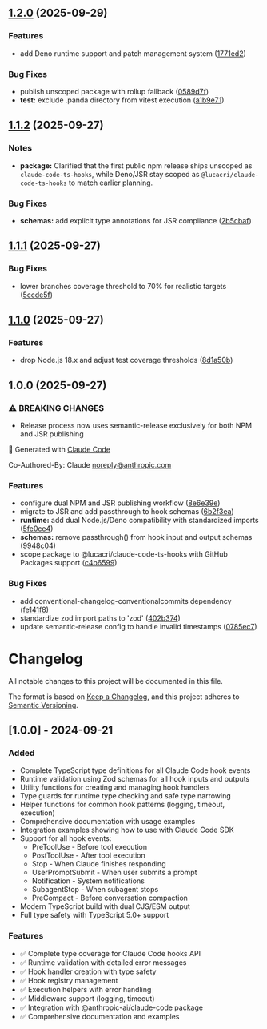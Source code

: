 ## [1.2.0](https://github.com/lucacri/claude-code-ts-hooks/compare/v1.1.2...v1.2.0) (2025-09-29)

### Features

* add Deno runtime support and patch management system ([1771ed2](https://github.com/lucacri/claude-code-ts-hooks/commit/1771ed2a7b756a4ad4c5b100aa200b1ba0d9e18a))

### Bug Fixes

* publish unscoped package with rollup fallback ([0589d7f](https://github.com/lucacri/claude-code-ts-hooks/commit/0589d7fed22c2b20a7c3eefa46e7f69eff650c06))
* **test:** exclude .panda directory from vitest execution ([a1b9e71](https://github.com/lucacri/claude-code-ts-hooks/commit/a1b9e718bacf61446c73d7226fe2372ca3ccfe1c))

## [1.1.2](https://github.com/lucacri/claude-code-ts-hooks/compare/v1.1.1...v1.1.2) (2025-09-27)

### Notes

* **package:** Clarified that the first public npm release ships unscoped as `claude-code-ts-hooks`, while Deno/JSR stay scoped as `@lucacri/claude-code-ts-hooks` to match earlier planning.

### Bug Fixes

* **schemas:** add explicit type annotations for JSR compliance ([2b5cbaf](https://github.com/lucacri/claude-code-ts-hooks/commit/2b5cbafd319e754f7b52df62716eec02a3745bc1))

## [1.1.1](https://github.com/lucacri/claude-code-ts-hooks/compare/v1.1.0...v1.1.1) (2025-09-27)

### Bug Fixes

* lower branches coverage threshold to 70% for realistic targets ([5ccde5f](https://github.com/lucacri/claude-code-ts-hooks/commit/5ccde5ff55d97c91024960a09b38a25b84d45619))

## [1.1.0](https://github.com/lucacri/claude-code-ts-hooks/compare/v1.0.0...v1.1.0) (2025-09-27)

### Features

* drop Node.js 18.x and adjust test coverage thresholds ([8d1a50b](https://github.com/lucacri/claude-code-ts-hooks/commit/8d1a50b1a31fee9e9db7bde940eb07c6b1339eca))

## 1.0.0 (2025-09-27)

### ⚠ BREAKING CHANGES

* Release process now uses semantic-release exclusively for both NPM and JSR publishing

🤖 Generated with [Claude Code](https://claude.ai/code)

Co-Authored-By: Claude <noreply@anthropic.com>

### Features

* configure dual NPM and JSR publishing workflow ([8e6e39e](https://github.com/lucacri/claude-code-ts-hooks/commit/8e6e39e467a81b04db9b0a17ac4884f66bd73baa))
* migrate to JSR and add passthrough to hook schemas ([6b2f3ea](https://github.com/lucacri/claude-code-ts-hooks/commit/6b2f3ea05d013c3f7ddc78e4f2a0b7671729105a))
* **runtime:** add dual Node.js/Deno compatibility with standardized imports ([5fe0ce4](https://github.com/lucacri/claude-code-ts-hooks/commit/5fe0ce40fadd2e1971e3f88b15f461b2eed69a49))
* **schemas:** remove passthrough() from hook input and output schemas ([9948c04](https://github.com/lucacri/claude-code-ts-hooks/commit/9948c0432d83257173b4fc586c6536014882ce70))
* scope package to @lucacri/claude-code-ts-hooks with GitHub Packages support ([c4b6599](https://github.com/lucacri/claude-code-ts-hooks/commit/c4b6599984d8c656135cd67211eb2a37377540c2))

### Bug Fixes

* add conventional-changelog-conventionalcommits dependency ([fe141f8](https://github.com/lucacri/claude-code-ts-hooks/commit/fe141f8fd6684f7f9890cc95ac4bdb996ac3c6b5))
* standardize zod import paths to 'zod' ([402b374](https://github.com/lucacri/claude-code-ts-hooks/commit/402b37421cb3cd6fa461e8c92d45f9df22e8b8cb))
* update semantic-release config to handle invalid timestamps ([0785ec7](https://github.com/lucacri/claude-code-ts-hooks/commit/0785ec7060f1a73928768af13e99d2ca04161bb7))

# Changelog

All notable changes to this project will be documented in this file.

The format is based on [Keep a Changelog](https://keepachangelog.com/en/1.0.0/),
and this project adheres to [Semantic Versioning](https://semver.org/spec/v2.0.0.html).

## [1.0.0] - 2024-09-21

### Added
- Complete TypeScript type definitions for all Claude Code hook events
- Runtime validation using Zod schemas for all hook inputs and outputs
- Utility functions for creating and managing hook handlers
- Type guards for runtime type checking and safe type narrowing
- Helper functions for common hook patterns (logging, timeout, execution)
- Comprehensive documentation with usage examples
- Integration examples showing how to use with Claude Code SDK
- Support for all hook events:
  - PreToolUse - Before tool execution
  - PostToolUse - After tool execution  
  - Stop - When Claude finishes responding
  - UserPromptSubmit - When user submits a prompt
  - Notification - System notifications
  - SubagentStop - When subagent stops
  - PreCompact - Before conversation compaction
- Modern TypeScript build with dual CJS/ESM output
- Full type safety with TypeScript 5.0+ support

### Features
- ✅ Complete type coverage for Claude Code hooks API
- ✅ Runtime validation with detailed error messages
- ✅ Hook handler creation with type safety
- ✅ Hook registry management
- ✅ Execution helpers with error handling
- ✅ Middleware support (logging, timeout)
- ✅ Integration with @anthropic-ai/claude-code package
- ✅ Comprehensive documentation and examples
